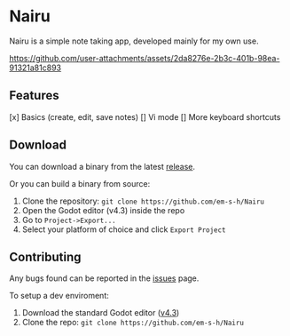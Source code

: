 # Nairu

Nairu is a simple note taking app, developed mainly for my own use.



https://github.com/user-attachments/assets/2da8276e-2b3c-401b-98ea-91321a81c893



## Features

[x] Basics (create, edit, save notes)
[] Vi mode
[] More keyboard shortcuts

## Download

You can download a binary from the latest [release](https://github.com/em-s-h/Nairu/releases).

Or you can build a binary from source:
1. Clone the repository: `git clone https://github.com/em-s-h/Nairu`
2. Open the Godot editor (v4.3) inside the repo
3. Go to `Project->Export...`
4. Select your platform of choice and click `Export Project`

## Contributing

Any bugs found can be reported in the [issues](https://github.com/em-s-h/Nairu/issues) page.

To setup a dev enviroment:
1. Download the standard Godot editor ([v4.3](https://godotengine.org/download/archive/4.3-stable/))
2. Clone the repo: `git clone https://github.com/em-s-h/Nairu`

